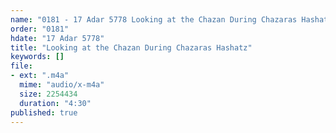 ```yaml
---
name: "0181 - 17 Adar 5778 Looking at the Chazan During Chazaras Hashatz"
order: "0181"
hdate: "17 Adar 5778"
title: "Looking at the Chazan During Chazaras Hashatz"
keywords: []
file:
- ext: ".m4a"
  mime: "audio/x-m4a"
  size: 2254434
  duration: "4:30"
published: true
---
```



